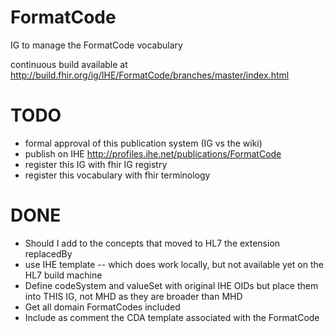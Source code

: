 # FormatCode
IG to manage the FormatCode vocabulary

continuous build available at http://build.fhir.org/ig/IHE/FormatCode/branches/master/index.html

# TODO
* formal approval of this publication system (IG vs the wiki)
* publish on IHE http://profiles.ihe.net/publications/FormatCode 
* register this IG with fhir IG registry
* register this vocabulary with fhir terminology

# DONE
* Should I add to the concepts that moved to HL7 the extension replacedBy
* use IHE template -- which does work locally, but not available yet on the HL7 build machine
* Define codeSystem and valueSet with original IHE OIDs but place them into THIS IG, not MHD as they are broader than MHD
* Get all domain FormatCodes included
* Include as comment the CDA template associated with the FormatCode
